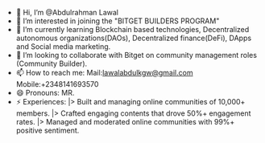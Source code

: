 - 👋 Hi, I’m @Abdulrahman Lawal
- 👀 I’m interested in joining the "BITGET BUILDERS PROGRAM"
- 🌱 I’m currently learning Blockchain based technologies, Decentralized autonomous organizations(DAOs), Decentralized finance(DeFi), DApps and Social media marketing.
- 💞️ I’m looking to collaborate with Bitget on community management roles (Community Builder).
- 📫 How to reach me: Mail:lawalabdulkgw@gmail.com        Mobile:+2348141693570
- 😄 Pronouns: MR.
- ⚡ Experiences: |> Built and managing online communities of 10,000+ members. |> Crafted engaging contents that drove 50%+ engagement rates. |> Managed and moderated online communities with 99%+ positive sentiment.
<!---
Abdoolkgw/Abdoolkgw is a ✨ special ✨ repository because its `README.md` (this file) appears on your GitHub profile.
You can click the Preview link to take a look at your changes.
--->
